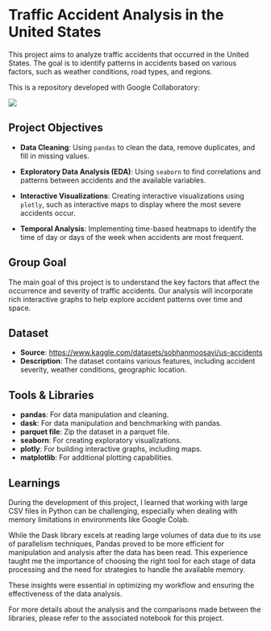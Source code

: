 
# Traffic Accident Analysis in the United States

This project aims to analyze traffic accidents that occurred in the United States. The goal is to identify patterns in accidents based on various factors, such as weather conditions, road types, and regions.

This is a repository developed with Google Collaboratory:

<a href="https://colab.research.google.com/github/joaoangnes/us-accident-analysis/blob/main/us_accident_analysis.ipynb" target="_parent">
  <img src="https://img.shields.io/badge/Colab-F9AB00?style=for-the-badge&logo=googlecolab&color=525252"/>
</a>

## Project Objectives

* **Data Cleaning**: Using `pandas` to clean the data, remove duplicates, and fill in missing values.

* **Exploratory Data Analysis (EDA)**: Using `seaborn` to find correlations and patterns between accidents and the available variables.

* **Interactive Visualizations**: Creating interactive visualizations using `plotly`, such as interactive maps to display where the most severe accidents occur.

* **Temporal Analysis**: Implementing time-based heatmaps to identify the time of day or days of the week when accidents are most frequent.

## Group Goal

The main goal of this project is to understand the key factors that affect the occurrence and severity of traffic accidents. Our analysis will incorporate rich interactive graphs to help explore accident patterns over time and space.

## Dataset

* **Source**: <https://www.kaggle.com/datasets/sobhanmoosavi/us-accidents>
* **Description**: The dataset contains various features, including accident severity, weather conditions, geographic location.

## Tools & Libraries

* **pandas**: For data manipulation and cleaning.
* **dask**: For data manipulation and benchmarking with pandas.
* **parquet file**: Zip the dataset in a parquet file.
* **seaborn**: For creating exploratory visualizations.
* **plotly**: For building interactive graphs, including maps.
* **matplotlib**: For additional plotting capabilities.

## Learnings

During the development of this project, I learned that working with large CSV files in Python can be challenging, especially when dealing with memory limitations in environments like Google Colab.

While the Dask library excels at reading large volumes of data due to its use of parallelism techniques, Pandas proved to be more efficient for manipulation and analysis after the data has been read. This experience taught me the importance of choosing the right tool for each stage of data processing and the need for strategies to handle the available memory.

These insights were essential in optimizing my workflow and ensuring the effectiveness of the data analysis.

For more details about the analysis and the comparisons made between the libraries, please refer to the associated notebook for this project.
